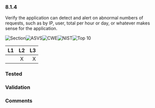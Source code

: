 ### 8.1.4 
Verify the application can detect and alert on abnormal numbers of requests, such as by IP, user, total per hour or day, or whatever makes sense for the application.

![Section](https://img.shields.io/badge/V8-green.svg)![ASVS](https://img.shields.io/badge/ASVS-8.1.4-blue.svg)![CWE](https://img.shields.io/badge/CWE--red.svg)![NIST](https://img.shields.io/badge/NIST--important.svg)![Top 10](https://img.shields.io/badge/--lightgray.svg)

| L1| L2| L3|
| --|:--:|-:|
|  | X | X |

### Tested

### Validation

### Comments

        